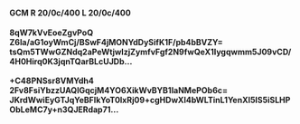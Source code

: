 #### GCM R 20/0c/400 L 20/0c/400
**8qW7kVvEoeZgvPoQ**<br/>**Z6Ia/aG1oyWmCj/BSwF4jMONYdDySifK1F/pb4bBVZY=**<br/>**tsQm5TWwGZNdq2aPeWtjwIzjZymfvFgf2N9fwQeX1Iygqwmm5J09vCD/4H0Hirq0K3jqnTQarBLcUJDb...**<br/><br/>
**+C48PNSsr8VMYdh4**<br/>**2Fv8FsiYbzzUAQlGqcjM4YO6XikWvBYB1IaNMePOb6c=**<br/>**JKrdWwiEyGTJqYeBFIkYoT0lxRj09+cgHDwXl4bWLTinL1YenXI5IS5iSLHPObLeMC7y+n3QJERdap71...**